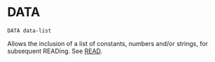 # DATA

`DATA data-list` 

Allows the inclusion of a list of constants, numbers and/or strings, for subsequent READing. See [READ](man_cs-read.md).
